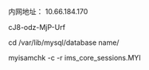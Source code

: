 内网地址： 10.66.184.170

cJ8-odz-MjP-Urf



cd \/var\/lib\/mysql\/database name\/

myisamchk -c -r ims\_core\_sessions.MYI

